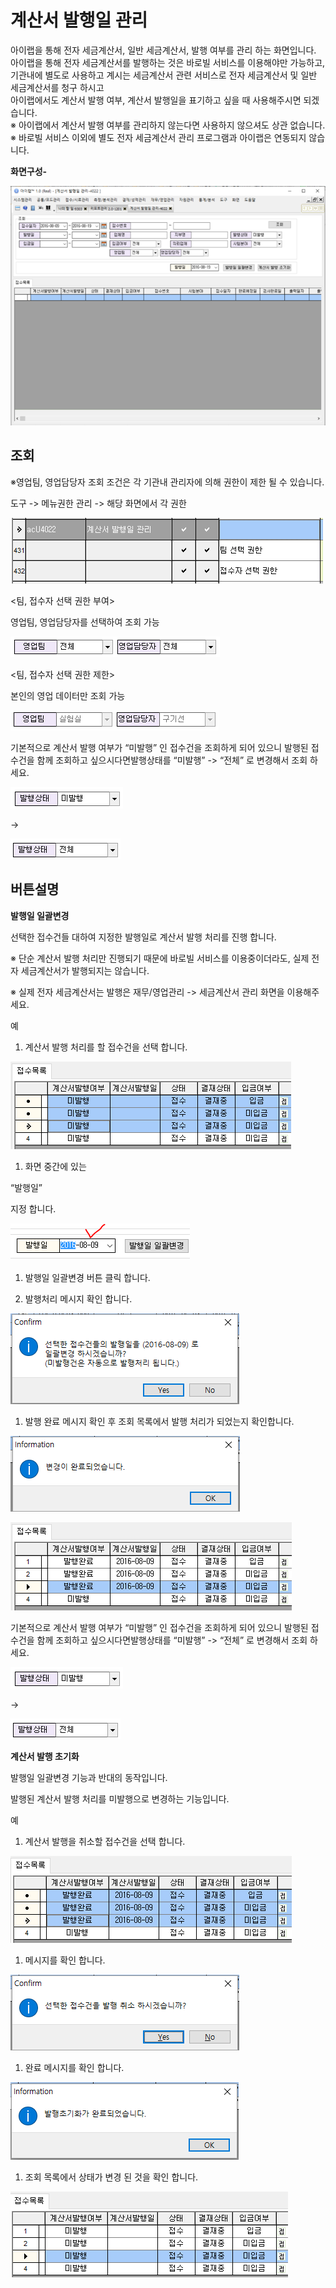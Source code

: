 # 계산서 발행일 관리

아이랩을 통해 전자 세금계산서, 일반 세금계산서, 발행 여부를 관리 하는 화면입니다.  
아이랩을 통해 전자 세금계산서를 발행하는 것은 바로빌 서비스를 이용해야만 가능하고,  
기관내에 별도로 사용하고 계시는 세금계산서 관련 서비스로 전자 세금계산서 및 일반 세금계산서를 청구 하시고  
아이랩에서도 계산서 발행 여부, 계산서 발행일을 표기하고 싶을 때 사용해주시면 되겠습니다.  
※ 아이랩에서 계산서 발행 여부를 관리하지 않는다면 사용하지 않으셔도 상관 없습니다.  
※ 바로빌 서비스 이외에 별도 전자 세금계산서 관리 프로그램과 아이랩은 연동되지 않습니다.

**화면구성-**

![](../.gitbook/assets/027.png)

## 조회

※영업팀, 영업담당자 조회 조건은 각 기관내 관리자에 의해 권한이 제한 될 수 있습니다.

도구 -&gt; 메뉴권한 관리 -&gt; 해당 화면에서 각 권한

![](../.gitbook/assets/028.png)

&lt;팀, 접수자 선택 권한 부여&gt;

영업팀, 영업담당자를 선택하여 조회 가능

![](../.gitbook/assets/029.png)

&lt;팀, 접수자 선택 권한 제한&gt;

본인의 영업 데이터만 조회 가능

![](../.gitbook/assets/030.png)

기본적으로 계산서 발행 여부가 “미발행” 인 접수건을 조회하게 되어 있으니 발행된 접수건을 함께 조회하고 싶으시다면발행상태를 “미발행” -&gt; “전체” 로 변경해서 조회 하세요.

![](../.gitbook/assets/031-_%20%281%29.png)

 -&gt;

![](../.gitbook/assets/031-_.png)

## 버튼설명

**발행일 일괄변경**

선택한 접수건들 대하여 지정한 발행일로 계산서 발행 처리를 진행 합니다.

※ 단순 계산서 발행 처리만 진행되기 때문에 바로빌 서비스를 이용중이더라도, 실제 전자 세금계산서가 발행되지는 않습니다.

※ 실제 전자 세금계산서는 발행은 재무/영업관리 -&gt; 세금계산서 관리 화면을 이용해주세요.

예

1. 계산서 발행 처리를 할 접수건을 선택 합니다.

![](../.gitbook/assets/032-_.png)

1. 화면 중간에 있는

“발행일”

지정 합니다.

![](../.gitbook/assets/033%20%281%29.png)

1. 발행일 일괄변경 버튼 클릭 합니다.

1. 발행처리 메시지 확인 합니다.

![](../.gitbook/assets/034-_.png)

1. 발행 완료 메시지 확인 후 조회 목록에서 발행 처리가 되었는지 확인합니다.

![](../.gitbook/assets/035-_%20%281%29.png)

![](../.gitbook/assets/036-_.png)

기본적으로 계산서 발행 여부가 “미발행” 인 접수건을 조회하게 되어 있으니 발행된 접수건을 함께 조회하고 싶으시다면발행상태를 “미발행” -&gt; “전체” 로 변경해서 조회 하세요.

![](../.gitbook/assets/037-_.png)

 -&gt;

![](../.gitbook/assets/031-_%20%283%29.png)

**계산서 발행 초기화**

발행일 일괄변경 기능과 반대의 동작입니다.

발행된 계산서 발행 처리를 미발행으로 변경하는 기능입니다.

예

1. 계산서 발행을 취소할 접수건을 선택 합니다. 

![](../.gitbook/assets/038-_.png)

1. 메시지를 확인 합니다.

![](../.gitbook/assets/039-_.png)

1. 완료 메시지를 확인 합니다.

![](../.gitbook/assets/040-_.png)

1. 조회 목록에서 상태가 변경 된 것을 확인 합니다.

![](../.gitbook/assets/041-_.png)

